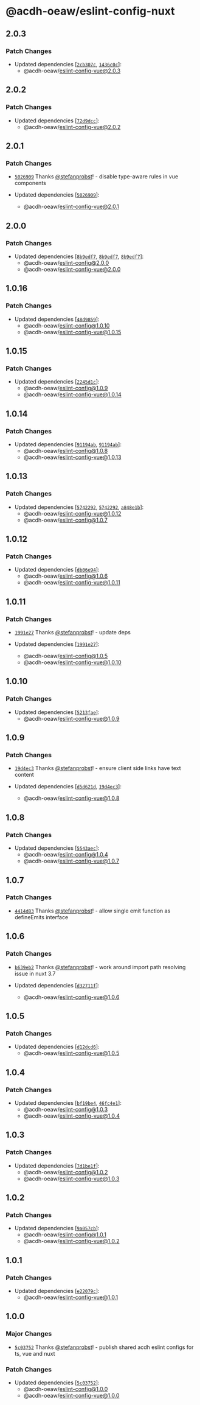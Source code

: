 # @acdh-oeaw/eslint-config-nuxt

## 2.0.3

### Patch Changes

- Updated dependencies
  [[`2cb307c`](https://github.com/acdh-oeaw/eslint-config/commit/2cb307c4dc618b0c7f929fcf236b71f0558726a8),
  [`1436c0c`](https://github.com/acdh-oeaw/eslint-config/commit/1436c0c6990a44c5f932a6f5aac0ff1c567d9fca)]:
  - @acdh-oeaw/eslint-config-vue@2.0.3

## 2.0.2

### Patch Changes

- Updated dependencies
  [[`72d9dcc`](https://github.com/acdh-oeaw/eslint-config/commit/72d9dcc5967feb3da14ef24c2eb8c140aa7c910f)]:
  - @acdh-oeaw/eslint-config-vue@2.0.2

## 2.0.1

### Patch Changes

- [`5026909`](https://github.com/acdh-oeaw/eslint-config/commit/50269097b2aa509607f40ef8da0e333b7c3ad2b1)
  Thanks [@stefanprobst](https://github.com/stefanprobst)! - disable type-aware rules in vue
  components

- Updated dependencies
  [[`5026909`](https://github.com/acdh-oeaw/eslint-config/commit/50269097b2aa509607f40ef8da0e333b7c3ad2b1)]:
  - @acdh-oeaw/eslint-config-vue@2.0.1

## 2.0.0

### Patch Changes

- Updated dependencies
  [[`8b9edf7`](https://github.com/acdh-oeaw/eslint-config/commit/8b9edf7a5e53f104b7693a990984c2925c57c579),
  [`8b9edf7`](https://github.com/acdh-oeaw/eslint-config/commit/8b9edf7a5e53f104b7693a990984c2925c57c579),
  [`8b9edf7`](https://github.com/acdh-oeaw/eslint-config/commit/8b9edf7a5e53f104b7693a990984c2925c57c579)]:
  - @acdh-oeaw/eslint-config@2.0.0
  - @acdh-oeaw/eslint-config-vue@2.0.0

## 1.0.16

### Patch Changes

- Updated dependencies
  [[`48d9859`](https://github.com/acdh-oeaw/eslint-config/commit/48d98594365bec4861956a1ef5283c33692de7d2)]:
  - @acdh-oeaw/eslint-config@1.0.10
  - @acdh-oeaw/eslint-config-vue@1.0.15

## 1.0.15

### Patch Changes

- Updated dependencies
  [[`2245d1c`](https://github.com/acdh-oeaw/eslint-config/commit/2245d1c27c24fd071041ef068425b1714d017346)]:
  - @acdh-oeaw/eslint-config@1.0.9
  - @acdh-oeaw/eslint-config-vue@1.0.14

## 1.0.14

### Patch Changes

- Updated dependencies
  [[`91194ab`](https://github.com/acdh-oeaw/eslint-config/commit/91194abcecff47fe416027434b5e26f2f81fda87),
  [`91194ab`](https://github.com/acdh-oeaw/eslint-config/commit/91194abcecff47fe416027434b5e26f2f81fda87)]:
  - @acdh-oeaw/eslint-config@1.0.8
  - @acdh-oeaw/eslint-config-vue@1.0.13

## 1.0.13

### Patch Changes

- Updated dependencies
  [[`5742292`](https://github.com/acdh-oeaw/eslint-config/commit/5742292d1ca84dd7210da21c316d2cb03507734f),
  [`5742292`](https://github.com/acdh-oeaw/eslint-config/commit/5742292d1ca84dd7210da21c316d2cb03507734f),
  [`a848e1b`](https://github.com/acdh-oeaw/eslint-config/commit/a848e1bba11ee84dd41c850d080c05036335a961)]:
  - @acdh-oeaw/eslint-config-vue@1.0.12
  - @acdh-oeaw/eslint-config@1.0.7

## 1.0.12

### Patch Changes

- Updated dependencies
  [[`db06e94`](https://github.com/acdh-oeaw/eslint-config/commit/db06e94aa7e6b715151f3c12edd51cec0d2f9a8a)]:
  - @acdh-oeaw/eslint-config@1.0.6
  - @acdh-oeaw/eslint-config-vue@1.0.11

## 1.0.11

### Patch Changes

- [`1991e27`](https://github.com/acdh-oeaw/eslint-config/commit/1991e27f0d67a9ffac2bc55605e7dd648fb082e9)
  Thanks [@stefanprobst](https://github.com/stefanprobst)! - update deps

- Updated dependencies
  [[`1991e27`](https://github.com/acdh-oeaw/eslint-config/commit/1991e27f0d67a9ffac2bc55605e7dd648fb082e9)]:
  - @acdh-oeaw/eslint-config@1.0.5
  - @acdh-oeaw/eslint-config-vue@1.0.10

## 1.0.10

### Patch Changes

- Updated dependencies
  [[`5213fae`](https://github.com/acdh-oeaw/eslint-config/commit/5213fae2faf848ab65743d10e533b6b010ca7f0a)]:
  - @acdh-oeaw/eslint-config-vue@1.0.9

## 1.0.9

### Patch Changes

- [`19d4ec3`](https://github.com/acdh-oeaw/eslint-config/commit/19d4ec33d1913cd9a70437dfffe44208ae3b9ffa)
  Thanks [@stefanprobst](https://github.com/stefanprobst)! - ensure client side links have text
  content

- Updated dependencies
  [[`d5d621d`](https://github.com/acdh-oeaw/eslint-config/commit/d5d621d36d98902e9fc7b0ad083d7345e281162b),
  [`19d4ec3`](https://github.com/acdh-oeaw/eslint-config/commit/19d4ec33d1913cd9a70437dfffe44208ae3b9ffa)]:
  - @acdh-oeaw/eslint-config-vue@1.0.8

## 1.0.8

### Patch Changes

- Updated dependencies
  [[`5543aec`](https://github.com/acdh-oeaw/eslint-config/commit/5543aecfdd9f91f5024e8242a0aadacce24ef1a7)]:
  - @acdh-oeaw/eslint-config@1.0.4
  - @acdh-oeaw/eslint-config-vue@1.0.7

## 1.0.7

### Patch Changes

- [`4414d83`](https://github.com/acdh-oeaw/eslint-config/commit/4414d83689270fbeee0ccab7c037eba91814e007)
  Thanks [@stefanprobst](https://github.com/stefanprobst)! - allow single emit function as
  defineEmits interface

## 1.0.6

### Patch Changes

- [`b639eb2`](https://github.com/acdh-oeaw/eslint-config/commit/b639eb2ea19b6ad0901eb4b9ccb24c5c6041e125)
  Thanks [@stefanprobst](https://github.com/stefanprobst)! - work around import path resolving issue
  in nuxt 3.7

- Updated dependencies
  [[`d32711f`](https://github.com/acdh-oeaw/eslint-config/commit/d32711f1ae4d0f563e0ff3e340bd68e154124a4a)]:
  - @acdh-oeaw/eslint-config-vue@1.0.6

## 1.0.5

### Patch Changes

- Updated dependencies
  [[`d12dcd6`](https://github.com/acdh-oeaw/eslint-config/commit/d12dcd6ebe10ebd7db3f99106cad10690d5bc740)]:
  - @acdh-oeaw/eslint-config-vue@1.0.5

## 1.0.4

### Patch Changes

- Updated dependencies
  [[`bf19be4`](https://github.com/acdh-oeaw/eslint-config/commit/bf19be4cce7fc7d3ca96c91afd8b0bff0fb431b5),
  [`46fc4e1`](https://github.com/acdh-oeaw/eslint-config/commit/46fc4e1c81947d81986390cd0285600665df0c01)]:
  - @acdh-oeaw/eslint-config@1.0.3
  - @acdh-oeaw/eslint-config-vue@1.0.4

## 1.0.3

### Patch Changes

- Updated dependencies
  [[`7d1be1f`](https://github.com/acdh-oeaw/eslint-config/commit/7d1be1f933410921fb64332dd6ccdff915713b32)]:
  - @acdh-oeaw/eslint-config@1.0.2
  - @acdh-oeaw/eslint-config-vue@1.0.3

## 1.0.2

### Patch Changes

- Updated dependencies
  [[`9a057cb`](https://github.com/acdh-oeaw/eslint-config/commit/9a057cb7f6e2ed5a010a56dd7386e474de1ccf5f)]:
  - @acdh-oeaw/eslint-config@1.0.1
  - @acdh-oeaw/eslint-config-vue@1.0.2

## 1.0.1

### Patch Changes

- Updated dependencies
  [[`e22079c`](https://github.com/acdh-oeaw/eslint-config/commit/e22079c89df40032cef0bb18fefc209104871ac4)]:
  - @acdh-oeaw/eslint-config-vue@1.0.1

## 1.0.0

### Major Changes

- [`5c03752`](https://github.com/acdh-oeaw/eslint-config/commit/5c037528e150bae676bfab5ea00403f0f705546d)
  Thanks [@stefanprobst](https://github.com/stefanprobst)! - publish shared acdh eslint configs for
  ts, vue and nuxt

### Patch Changes

- Updated dependencies
  [[`5c03752`](https://github.com/acdh-oeaw/eslint-config/commit/5c037528e150bae676bfab5ea00403f0f705546d)]:
  - @acdh-oeaw/eslint-config@1.0.0
  - @acdh-oeaw/eslint-config-vue@1.0.0
